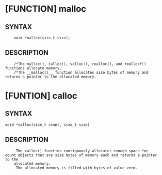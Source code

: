 [FUNCTION] malloc
=================

SYNTAX
------
        void *malloc(size_t size);

DESCRIPTION
-----------
        /*The malloc(), calloc(), valloc(), realloc(), and reallocf() functions allocate memory.
        /*The __malloc()__ function allocates size bytes of memory and returns a pointer to the allocated memory.   





[FUNTION] calloc
================

SYNTAX
------
    void *calloc(size_t count, size_t size)

DESCRIPTION
-----------
        -The calloc() function contiguously allocates enough space for count objects that are size bytes of memory each and returns a pointer to the
        allocated memory.
        -The allocated memory is filled with bytes of value zero.
